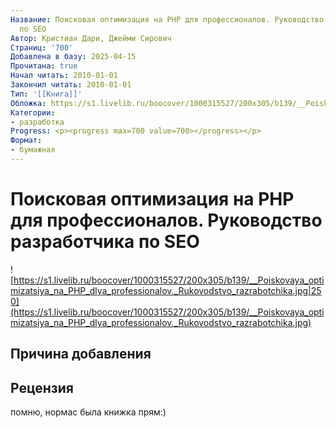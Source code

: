 ```yaml
---
Название: Поисковая оптимизация на PHP для профессионалов. Руководство разработчика
  по SEO
Автор: Кристиан Дари, Джейми Сирович
Страниц: '700'
Добавлена в базу: 2025-04-15
Прочитана: true
Начал читать: 2010-01-01
Закончил читать: 2010-01-01
Тип: '[[Книга]]'
Обложка: https://s1.livelib.ru/boocover/1000315527/200x305/b139/__Poiskovaya_optimizatsiya_na_PHP_dlya_professionalov._Rukovodstvo_razrabotchika.jpg
Категории:
- разработка
Progress: <p><progress max=700 value=700></progress></p>
Формат:
- бумажная
---
```

# Поисковая оптимизация на PHP для профессионалов. Руководство разработчика по SEO

![https://s1.livelib.ru/boocover/1000315527/200x305/b139/__Poiskovaya_optimizatsiya_na_PHP_dlya_professionalov._Rukovodstvo_razrabotchika.jpg|250](https://s1.livelib.ru/boocover/1000315527/200x305/b139/__Poiskovaya_optimizatsiya_na_PHP_dlya_professionalov._Rukovodstvo_razrabotchika.jpg)

## Причина добавления


## Рецензия

помню, нормас была книжка прям:)
